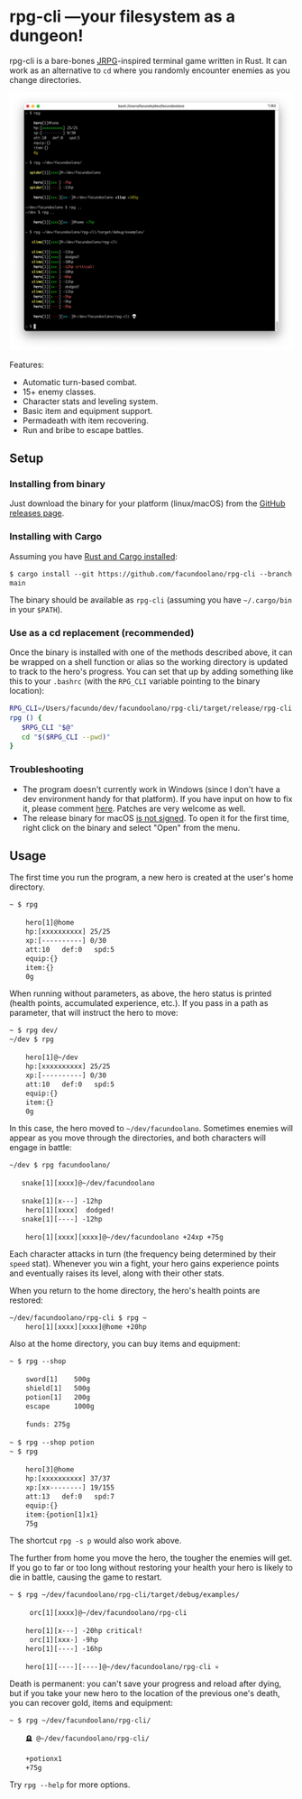 # rpg-cli —your filesystem as a dungeon!

rpg-cli is a bare-bones [JRPG](https://en.wikipedia.org/wiki/JRPG)-inspired terminal game written in Rust. It can work as an alternative to `cd` where you randomly encounter enemies as you change directories.

![](rpg-cli.png)

Features:

* Automatic turn-based combat.
* 15+ enemy classes.
* Character stats and leveling system.
* Basic item and equipment support.
* Permadeath with item recovering.
* Run and bribe to escape battles.

## Setup

### Installing from binary

Just download the binary for your platform (linux/macOS) from the [GitHub releases page](https://github.com/facundoolano/rpg-cli/releases/latest).

### Installing with Cargo
Assuming you have [Rust and Cargo installed](https://doc.rust-lang.org/cargo/getting-started/installation.html#install-rust-and-cargo):

    $ cargo install --git https://github.com/facundoolano/rpg-cli --branch main

The binary should be available as `rpg-cli` (assuming you have `~/.cargo/bin` in your `$PATH`).

### Use as a cd replacement (recommended)

Once the binary is installed with one of the methods described above, it can be wrapped on a shell function or alias
so the working directory is updated to track to the hero's progress. You can set that up by adding something like this to your `.bashrc` (with the `RPG_CLI` variable pointing to the binary location):

```sh
RPG_CLI=/Users/facundo/dev/facundoolano/rpg-cli/target/release/rpg-cli
rpg () {
   $RPG_CLI "$@"
   cd "$($RPG_CLI --pwd)"
}
```

### Troubleshooting

* The program doesn't currently work in Windows (since I don't have a dev environment handy for that platform). If you have input on how to fix it, please comment [here](https://github.com/facundoolano/rpg-cli/issues/17). Patches are very welcome as well.
* The release binary for macOS [is not signed](https://github.com/facundoolano/rpg-cli/issues/27). To open it for the first time, right click on the binary and select "Open" from the menu.

## Usage

The first time you run the program, a new hero is created at the user's home directory.

    ~ $ rpg

        hero[1]@home
        hp:[xxxxxxxxxx] 25/25
        xp:[----------] 0/30
        att:10   def:0   spd:5
        equip:{}
        item:{}
        0g

When running without parameters, as above, the hero status is printed (health points, accumulated experience, etc.). If you pass in a path as parameter, that will instruct the hero to move:

    ~ $ rpg dev/
    ~/dev $ rpg

        hero[1]@~/dev
        hp:[xxxxxxxxxx] 25/25
        xp:[----------] 0/30
        att:10   def:0   spd:5
        equip:{}
        item:{}
        0g

In this case, the hero moved to `~/dev/facundoolano`. Sometimes enemies will appear as you move through the directories,
and both characters will engage in battle:

    ~/dev $ rpg facundoolano/

       snake[1][xxxx]@~/dev/facundoolano

       snake[1][x---] -12hp
        hero[1][xxxx]  dodged!
       snake[1][----] -12hp

        hero[1][xxxx][xxxx]@~/dev/facundoolano +24xp +75g

Each character attacks in turn (the frequency being determined by their `speed` stat).
Whenever you win a fight, your hero gains experience points and eventually raises its level, along with their other stats.

When you return to the home directory, the hero's health points are restored:

    ~/dev/facundoolano/rpg-cli $ rpg ~
        hero[1][xxxx][xxxx]@home +20hp

Also at the home directory, you can buy items and equipment:

    ~ $ rpg --shop

        sword[1]    500g
        shield[1]   500g
        potion[1]   200g
        escape      1000g

        funds: 275g

    ~ $ rpg --shop potion
    ~ $ rpg

        hero[3]@home
        hp:[xxxxxxxxxx] 37/37
        xp:[xx--------] 19/155
        att:13   def:0   spd:7
        equip:{}
        item:{potion[1]x1}
        75g

The shortcut `rpg -s p` would also work above.

The further from home you move the hero, the tougher the enemies will get. If you go to far or too long without restoring your health your hero is likely to die in battle, causing the game to restart.

    ~ $ rpg ~/dev/facundoolano/rpg-cli/target/debug/examples/

         orc[1][xxxx]@~/dev/facundoolano/rpg-cli

        hero[1][x---] -20hp critical!
         orc[1][xxx-] -9hp
        hero[1][----] -16hp

        hero[1][----][----]@~/dev/facundoolano/rpg-cli 💀

Death is permanent: you can't save your progress and reload after dying, but if you take your new hero to the location of the previous one's death,
you can recover gold, items and equipment:

    ~ $ rpg ~/dev/facundoolano/rpg-cli/

        🪦 @~/dev/facundoolano/rpg-cli/

        +potionx1
        +75g


Try `rpg --help` for more options.
